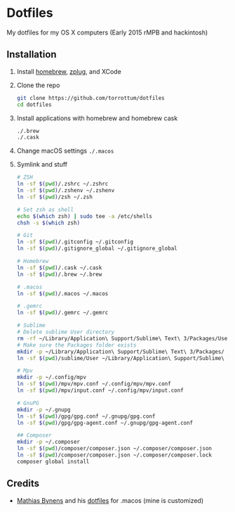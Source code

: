 # Dotfiles
My dotfiles for my OS X computers (Early 2015 rMPB and hackintosh)

## Installation
1. Install [homebrew](http://brew.sh/), [zplug](https://github.com/zplug/zplug), and XCode
1. Clone the repo

	```sh
	git clone https://github.com/torrottum/dotfiles
	cd dotfiles
	```
1. Install applications with homebrew and homebrew cask

	```sh
	./.brew
	./.cask
	```
1. Change macOS settings `./.macos`
1. Symlink and stuff
	```sh
	# ZSH
	ln -sf $(pwd)/.zshrc ~/.zshrc
	ln -sf $(pwd)/.zshenv ~/.zshenv
	ln -sf $(pwd)/zsh ~/.zsh

	# Set zsh as shell
	echo $(which zsh) | sudo tee -a /etc/shells
	chsh -s $(which zsh)

	# Git
	ln -sf $(pwd)/.gitconfig ~/.gitconfig
	ln -sf $(pwd)/.gitignore_global ~/.gitignore_global

	# Homebrew
	ln -sf $(pwd)/.cask ~/.cask
	ln -sf $(pwd)/.brew ~/.brew

	# .macos
	ln -sf $(pwd)/.macos ~/.macos

	# .gemrc
	ln -sf $(pwd)/.gemrc ~/.gemrc

	# Sublime
	# Delete sublime User directory
	rm -rf ~/Library/Application\ Support/Sublime\ Text\ 3/Packages/User
	# Make sure the Packages folder exists
	mkdir -p ~/Library/Application\ Support/Sublime\ Text\ 3/Packages/
	ln -sf $(pwd)/sublime/User ~/Library/Application\ Support/Sublime\ Text\ 3/Packages/

	# Mpv
	mkdir -p ~/.config/mpv
	ln -sf $(pwd)/mpv/mpv.conf ~/.config/mpv/mpv.conf
	ln -sf $(pwd)/mpv/input.conf ~/.config/mpv/input.conf

	# GnuPG
	mkdir -p ~/.gnupg
	ln -sf $(pwd)/gpg/gpg.conf ~/.gnupg/gpg.conf
	ln -sf $(pwd)/gpg/gpg-agent.conf ~/.gnupg/gpg-agent.conf

	## Composer
	mkdir -p ~/.composer
	ln -sf $(pwd)/composer/composer.json ~/.composer/composer.json
	ln -sf $(pwd)/composer/composer.json ~/.composer/composer.lock
	composer global install
	```

## Credits
* [Mathias Bynens](https://github.com/mathiasbynens) and his [dotfiles](https://github.com/mathiasbynens/dotfiles) for .macos (mine is customized)

